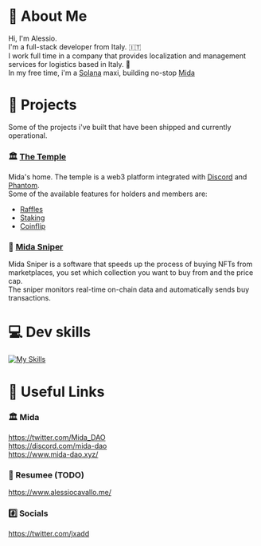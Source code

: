 # 👋 About Me
Hi, I'm Alessio.  
I'm a full-stack developer from Italy. 🇮🇹  
I work full time in a company that provides localization and management services for logistics based in Italy. 🚚  
In my free time, i'm a [Solana](https://solana.com/) maxi, building no-stop [Mida](https://twitter.com/mida_dao)

# 🔨 Projects 
Some of the projects i've built that have been shipped and currently operational.
### 🏛️ [The Temple](https://www.temple.mida-dao.xyz/)
Mida's home. The temple is a web3 platform integrated with [Discord](https://discord.com/) and [Phantom](https://phantom.app/).  
Some of the available features for holders and members are:
- [Raffles](https://www.temple.mida-dao.xyz/raffles)
- [Staking](https://www.temple.mida-dao.xyz/staking-v2)
- [Coinflip](https://www.temple.mida-dao.xyz/coinflip)

### 🎯 [Mida Sniper](https://sniper-docs.midalabs.xyz/)
Mida Sniper is a software that speeds up the process of buying NFTs from marketplaces, you set which collection you want to buy from and the price cap.  
The sniper monitors real-time on-chain data and automatically sends buy transactions.  

# 💻 Dev skills 
[![My Skills](https://skillicons.dev/icons?i=nextjs,py,ts,go,cs,dotnet,tailwind,nodejs,fastapi,docker)](https://skillicons.dev)

# 🔗 Useful Links 
### 🏛️ Mida
https://twitter.com/Mida_DAO  
https://discord.com/mida-dao  
https://www.mida-dao.xyz/  
### 📖 Resumee (TODO)
https://www.alessiocavallo.me/
### #️⃣ Socials
https://twitter.com/jxadd  
